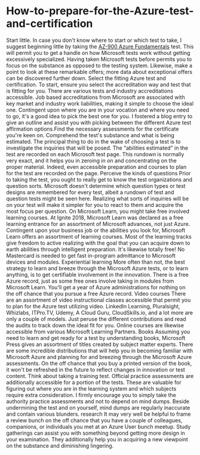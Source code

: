 # How-to-prepare-for-the-Azure-test-and-certification
Start little. 
In case you don't know where to start or which test to take, I suggest beginning little by taking the <a href=https://www.apponix.com/certification-on-azure>AZ-900 Azure Fundamentals</a> test. This will permit you to get a handle on how Microsoft tests work without getting excessively specialized. Having taken Microsoft tests before permits you to focus on the substance as opposed to the testing system. Likewise, make a point to look at these remarkable offers; more data about exceptional offers can be discovered further down. 
Select the fitting Azure test and certification. 
To start, ensure you select the accreditation way and test that is fitting for you. There are various tests and industry accreditations accessible. Job based accreditations from Microsoft are associated with key market and industry work liabilities, making it simple to choose the ideal one. Contingent upon where you are in your vocation and where you need to go, it's a good idea to pick the best one for you. I fostered a blog entry to give an outline and assist you with picking between the different Azure test affirmation options.Find the necessary assessments for the certificate you're keen on. 
Comprehend the test's substance and what is being estimated. 
The principal thing to do in the wake of choosing a test is to investigate the inquiries that will be posed. The "abilities estimated" in the test are recorded on each Microsoft test page. This rundown is normally very exact, and it helps you in zeroing in on and concentrating on the proper material. Indeed, even accessible preparation and courses to plan for the test are recorded on the page. 
Perceive the kinds of questions
Prior to taking the test, you ought to really get to know the test organizations and question sorts. Microsoft doesn't determine which question types or test designs are remembered for every test, albeit a rundown of test and question tests might be seen here. Realizing what sorts of inquiries will be on your test will make it simpler for you to react to them and acquire the most focus per question. 
On Microsoft Learn, you might take free involved learning courses. 
At Ignite 2018, Microsoft Learn was declared as a free learning entrance for an assortment of Microsoft advances, not just Azure. Contingent upon your business job or the abilities you look for, Microsoft Learn offers an assortment of learning courses. Most of the learning tracks give freedom to active realizing with the goal that you can acquire down to earth abilities through intelligent preparation. It's likewise totally free! No Mastercard is needed to get fast in-program admittance to Microsoft devices and modules. 
Experiential learning 
More often than not, the best strategy to learn and breeze through the Microsoft Azure tests, or to learn anything, is to get certifiable involvement in the innovation. There is a free Azure record, just as some free ones involve taking in modules from Microsoft Learn. You'll get a year of Azure administrations for nothing on the off chance that you pursue a free Azure record. 
Video courses 
There are an assortment of video instructional classes accessible that permit you to plan for the Azure test utilizing video. LinkedIn Learning, Pluralsight, Whizlabs, ITPro.TV, Udemy, A Cloud Guru, CloudSkills.io, and a lot more are only a couple of models. Just peruse the different contributions and read the audits to track down the ideal fit for you. Online courses are likewise accessible from various Microsoft Learning Partners. 
Books 
Assuming you need to learn and get ready for a test by understanding books, Microsoft Press gives an assortment of titles created by subject matter experts. There are some incredible distributions that will help you in becoming familiar with Microsoft Azure and planning for and breezing through the Microsoft Azure assessments. On the off chance that you buy a printed version of the book, it won't be refreshed in the future to reflect changes in innovation or test content. 
Think about taking a training test. 
Official practice assessments are additionally accessible for a portion of the tests. These are valuable for figuring out where you are in the learning system and which subjects require extra consideration. I firmly encourage you to simply take the authority practice assessments and not to depend on mind dumps. Beside undermining the test and on yourself, mind dumps are regularly inaccurate and contain various blunders. 
research 
It may very well be helpful to frame a review bunch on the off chance that you have a couple of colleagues, companions, or individuals you met at an Azure User bunch meetup. Study gatherings can assist you with something beyond getting more design in your examination. They additionally help you in acquiring a new viewpoint on the substance and diminishing lingering.
